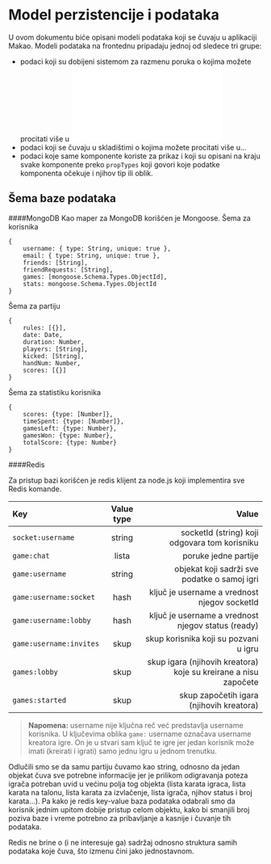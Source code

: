 Model perzistencije i podataka
==========================

U ovom dokumentu biće opisani modeli podataka koji se čuvaju u aplikaciji Makao.
Modeli podataka na frontednu pripadaju jednoj od sledece tri grupe:
 - podaci koji su dobijeni sistemom za razmenu poruka o kojima možete procitati više u ![message-passing](message-passing.md)
 - podaci koji se čuvaju u skladištimi o kojima možete procitati više u...
 - podaci koje same komponente koriste za prikaz i koji su opisani na kraju svake komponente preko `propTypes` koji govori koje podatke komponenta očekuje i njihov tip ili oblik.

Šema baze podataka
--------------------------
####MongoDB
Kao maper za MongoDB korišćen je Mongoose. 
Šema za korisnika
```    
{
    username: { type: String, unique: true },
    email: { type: String, unique: true },
    friends: [String],
    friendRequests: [String],
    games: [mongoose.Schema.Types.ObjectId],
    stats: mongoose.Schema.Types.ObjectId
}
```
Šema za partiju
```
{
    rules: [{}],
    date: Date,
    duration: Number,
    players: [String],
    kicked: [String],
    handNum: Number,
    scores: [{}]
}
```
Šema za statistiku korisnika
```
{
    scores: {type: [Number]},
    timeSpent: {type: [Number]},
    gamesLeft: {type: Number},
    gamesWon: {type: Number},
    totalScore: {type: Number}
}
```

####Redis

Za pristup bazi korišćen je redis klijent za node.js koji implementira sve Redis komande.

| Key							| Value type | Value |
| :------- 						| :----: | ---: |
| `socket:username` | string|  socketId (string) koji odgovara tom korisniku   |
| `game:chat`| lista | poruke jedne partije |
| `game:username`| string   |  objekat koji sadrži sve podatke o samoj igri  |
| `game:username:socket` | hash| ključ je username a vrednost njegov socketId |
| `game:username:lobby` | hash | ključ je username a vrednost njegov status (ready)|
| `game:username:invites` | skup | skup korisnika koji su pozvani u igru|
| `games:lobby` | skup | skup igara (njihovih kreatora) koje su kreirane a nisu započete|
| `games:started` | skup | skup započetih igara (njihovih kreatora)|

> **Napomena:** username nije ključna reč već predstavlja username korisnika. U ključevima oblika `game:` username označava username kreatora igre. On je u stvari sam ključ te igre jer jedan korisnik može imati (kreirati i igrati) samo jednu igru u jednom trenutku.

Odlučili smo se da samu partiju čuvamo kao string, odnosno da jedan objekat čuva sve potrebne informacije jer je prilikom odigravanja poteza igrača potreban uvid u većinu polja tog objekta (lista karata igraca, lista karata na talonu, lista karata za izvlačenje, lista igrača, njihov status i broj karata...). Pa kako je redis key-value baza podataka odabrali smo da korisnik jednim upitom dobije pristup celom objektu, kako bi smanjili broj poziva baze i vreme potrebno za pribavljanje a kasnije i čuvanje tih podataka.

Redis ne brine o (i ne interesuje ga) sadržaj odnosno struktura samih podataka koje čuva, što izmenu čini jako jednostavnom. 
